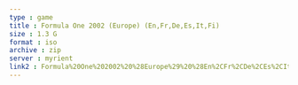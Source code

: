 ```yaml
---
type : game
title : Formula One 2002 (Europe) (En,Fr,De,Es,It,Fi)
size : 1.3 G
format : iso
archive : zip
server : myrient
link2 : Formula%20One%202002%20%28Europe%29%20%28En%2CFr%2CDe%2CEs%2CIt%2CFi%29
---
```

